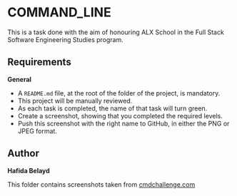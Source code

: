 # COMMAND_LINE

This is a task done with the aim of honouring ALX School in the Full Stack Software Engineering Studies program.

## Requirements
**General**
- A `README.md` file, at the root of the folder of the project, is mandatory.
- This project will be manually reviewed.
- As each task is completed, the name of that task will turn green.
- Create a screenshot, showing that you completed the required levels.
- Push this screenshot with the right name to GitHub, in either the PNG or JPEG format.

## Author
**Hafida Belayd**

This folder contains screenshots taken from [cmdchallenge.com](https://cmdchallenge.com/)

